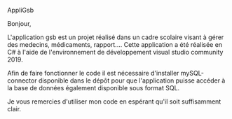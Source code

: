 AppliGsb

Bonjour,

L'application gsb est un projet réalisé dans un cadre scolaire visant à gérer des medecins, médicaments, rapport....
Cette application a été réalisée en C# à l'aide de l'environnement de développement visual studio community 2019.

Afin de faire fonctionner le code il est nécessaire d'installer mySQL-connector disponible dans le dépôt pour que l'application puisse accéder à la base de données
également disponible sous format SQL.

Je vous remercies d'utiliser mon code en espérant qu'il soit suffisamment clair.